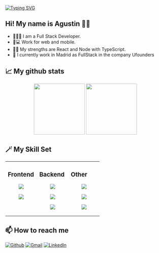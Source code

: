 [![Typing SVG](https://readme-typing-svg.herokuapp.com?font=macondo&size=48&color=67FFE4FF&center=true&vCenter=true&width=1000&height=80&lines=<Hello+Word!+This+is+my+GitHub!/>)](https://git.io/typing-svg)

## Hi! My name is Agustin 👋🏼

- 👨🏻‍💻 I am a Full Stack Developer.
- 📱💻 Work for web and mobile. 
- 💪🏼 My strengths are React and Node with TypeScript.
- 💼 I currently work in Madrid as FullStack in the company Ufounders

## 📈 My github stats

<p align="center">
 <img height="160em" src="https://github-readme-stats-eight-theta.vercel.app/api?username=agustinmarinp&show_icons=true&theme=tokyonight&include_all_commits=true&count_private=true"/>
 <img height="160em" src="https://github-readme-stats-eight-theta.vercel.app/api/top-langs/?username=agustinmarinp&layout=compact&theme=tokyonight"/>
</p>


## 🪄 My Skill Set  



<table align="center"><tr><td valign="top" width="33%">



### Frontend  
<div align="center">  
<p align="center">
  <a href="https://skillicons.dev">
    <img src="https://skillicons.dev/icons?i=js,ts,html" />
  </a>
</p>
  <p align="center">
  <a href="https://skillicons.dev">
    <img src="https://skillicons.dev/icons?i=css,react,next" />
  </a>
</p>
</div>
</td><td valign="top" width="33%">



### Backend  
<div align="center">  
<p align="center">
  <a href="https://skillicons.dev">
    <img src="https://skillicons.dev/icons?i=js,ts,express" />
  </a>
</p>
<p align="center">
  <a href="https://skillicons.dev">
    <img src="https://skillicons.dev/icons?i=nodejs,redux" />
  </a>
</p>
<p align="center">
  <a href="https://skillicons.dev">
    <img src="https://skillicons.dev/icons?i=mongodb" />
  </a>
</p>
</div>
</td><td valign="top" width="33%">


### Other  
<div align="center">  
<p align="center">
  <a href="https://skillicons.dev">
    <img src="https://skillicons.dev/icons?i=git,github,figma" />
  </a>
</p>
<p align="center">
  <a href="https://skillicons.dev">
    <img src="https://skillicons.dev/icons?i=stackoverflow" />
  </a>
</p>  
 <p align="center">
  <a href="https://skillicons.dev">
    <img src="https://skillicons.dev/icons?i=vscode,androidstudio" />
  </a>
</p> 
</div>

</td></tr></table> 


## 📫 How to reach me 

<a href="https://github.com/agustinmarinp" target="_blank"><img alt="Github" src="https://img.shields.io/badge/GitHub-%2312100E.svg?&style=for-the-badge&logo=Github&logoColor=white" /></a>
[![Gmail](https://img.shields.io/badge/Gmail-D14836?style=for-the-badge&logo=gmail&logoColor=white)](mailto:agustinmarindj@hotmail.com) 
[![LinkedIn](https://img.shields.io/badge/linkedin-%230077B5.svg?style=for-the-badge&logo=linkedin&logoColor=white)](https://www.linkedin.com/in/agustin-marin-posadas-30b864227/) 
